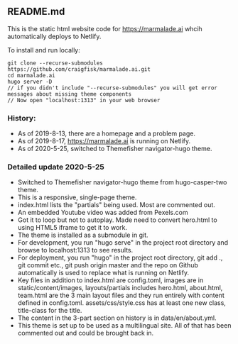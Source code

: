 ## README.md

This is the static html website code for https://marmalade.ai whcih automatically deploys to Netlify.

To install and run locally:  

    git clone --recurse-submodules https://github.com/craigfisk/marmalade.ai.git
    cd marmalade.ai  
    hugo server -D  
    // if you didn't include "--recurse-submodules" you will get error messages about missing theme components  
    // Now open "localhost:1313" in your web browser  

### History:
- As of 2019-8-13, there are a homepage and a problem page.  
- As of 2019-8-17, https://marmalade.ai is running on Netlify.
- As of 2020-5-25, switched to Themefisher navigator-hugo theme.

### Detailed update 2020-5-25


- Switched to Themefisher navigator-hugo theme from hugo-casper-two theme.
- This is a responsive, single-page theme.
- index.html lists the "partials" being used. Most are commented out.
- An embedded Youtube video was added from Pexels.com
- Got it to loop but not to autoplay. Made need to convert hero.html to using HTML5 iframe to get it to work. 
- The theme is installed as a submodule in git.
- For development, you run "hugo serve" in the project root directory and browse to localhost:1313 to see results.
- For deployment, you run "hugo" in the project root directory, git add ., git commit etc., git push origin master and the repo on Github automatically is used to replace what is running on Netlify.
- Key files in addition to index.html are config.toml, images are in static/content/images, layouts/partials includes hero.html, about.html, team.html are the 3 main layout files and they run entirely with content defined in config.toml. assets/css/style.css has at least one new class, title-class for the title.
- The content in the 3-part section on history is in data/en/about.yml.
- This theme is set up to be used as a multilingual site. All of that has been commented out and could be brought back in.